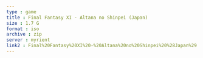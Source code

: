 ```yaml
---
type : game
title : Final Fantasy XI - Altana no Shinpei (Japan)
size : 1.7 G
format : iso
archive : zip
server : myrient
link2 : Final%20Fantasy%20XI%20-%20Altana%20no%20Shinpei%20%28Japan%29
---
```

